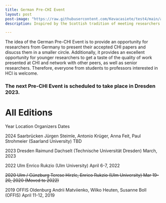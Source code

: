 ```yaml
---
title: German Pre-CHI Event
layout: post
post-image: "https://raw.githubusercontent.com/Kevacasiete/test4/main/assets/images/ab.png"
description: Inspired by the Scottish tradition of meeting researchers from all over Scotland shortly before going to CHI, in 2019 this tradition was brought by Offis (Oldenburg) to Germany to bring the German HCI community and friends closer together. 

---
```


The idea of the German Pre-CHI Event is to provide an opportunity for researchers from Germany to present their accepted CHI papers and disucss them in a smaller circle. Additionally, it provides an excellent opportunity for younger researchers to get a taste of the quality of work presented at CHI and network with other peers, as well as senior researchers. Therefore, everyone from students to professors interested in HCI is welcome.

### The next Pre-CHI Event is scheduled to take place in Dresden 2023.

# All Editions
Year	Location	Organizers	Dates

2024	Saarbrücken	Jürgen Steimle, Antonio Krüger, Anna Feit, Paul Strohmeier (Saarland University) 	TBD

2023	Dresden	Raimund Dachselt (Technische Universität Dresden)	March, 2023

2022	Ulm	Enrico Rukzio (Ulm University)	April 6-7, 2022

~~2020	Ulm / Günzburg	Terese Hirzle, Enrico Rukzio (Ulm University)	Mar 19-20, 2020 (Moved to 2022)~~

2019	OFFIS Oldenburg	Andrii Matviienko, Wilko Heuten, Susanne Boll (OFFIS)	April 11-12, 2019
